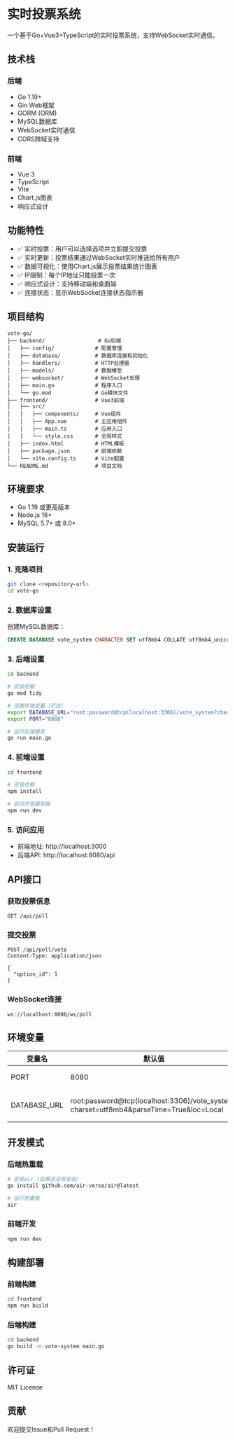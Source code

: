 # 实时投票系统

一个基于Go+Vue3+TypeScript的实时投票系统，支持WebSocket实时通信。

## 技术栈

### 后端
- Go 1.19+
- Gin Web框架
- GORM (ORM)
- MySQL数据库
- WebSocket实时通信
- CORS跨域支持

### 前端
- Vue 3
- TypeScript
- Vite
- Chart.js图表
- 响应式设计

## 功能特性

- ✅ 实时投票：用户可以选择选项并立即提交投票
- ✅ 实时更新：投票结果通过WebSocket实时推送给所有用户
- ✅ 数据可视化：使用Chart.js展示投票结果统计图表
- ✅ IP限制：每个IP地址只能投票一次
- ✅ 响应式设计：支持移动端和桌面端
- ✅ 连接状态：显示WebSocket连接状态指示器

## 项目结构

```
vote-go/
├── backend/                 # Go后端
│   ├── config/             # 配置管理
│   ├── database/           # 数据库连接和初始化
│   ├── handlers/           # HTTP处理器
│   ├── models/             # 数据模型
│   ├── websocket/          # WebSocket处理
│   ├── main.go             # 程序入口
│   └── go.mod              # Go模块文件
├── frontend/               # Vue3前端
│   ├── src/
│   │   ├── components/     # Vue组件
│   │   ├── App.vue         # 主应用组件
│   │   ├── main.ts         # 应用入口
│   │   └── style.css       # 全局样式
│   ├── index.html          # HTML模板
│   ├── package.json        # 前端依赖
│   └── vite.config.ts      # Vite配置
└── README.md               # 项目文档
```

## 环境要求

- Go 1.19 或更高版本
- Node.js 16+ 
- MySQL 5.7+ 或 8.0+

## 安装运行

### 1. 克隆项目

```bash
git clone <repository-url>
cd vote-go
```

### 2. 数据库设置

创建MySQL数据库：

```sql
CREATE DATABASE vote_system CHARACTER SET utf8mb4 COLLATE utf8mb4_unicode_ci;
```

### 3. 后端设置

```bash
cd backend

# 安装依赖
go mod tidy

# 设置环境变量（可选）
export DATABASE_URL="root:password@tcp(localhost:3306)/vote_system?charset=utf8mb4&parseTime=True&loc=Local"
export PORT="8080"

# 运行后端服务
go run main.go
```

### 4. 前端设置

```bash
cd frontend

# 安装依赖
npm install

# 启动开发服务器
npm run dev
```

### 5. 访问应用

- 前端地址: http://localhost:3000
- 后端API: http://localhost:8080/api

## API接口

### 获取投票信息
```
GET /api/poll
```

### 提交投票
```
POST /api/poll/vote
Content-Type: application/json

{
  "option_id": 1
}
```

### WebSocket连接
```
ws://localhost:8080/ws/poll
```

## 环境变量

| 变量名 | 默认值 | 说明 |
|--------|--------|------|
| PORT | 8080 | 后端服务端口 |
| DATABASE_URL | root:password@tcp(localhost:3306)/vote_system?charset=utf8mb4&parseTime=True&loc=Local | MySQL连接字符串 |

## 开发模式

### 后端热重载
```bash
# 安装air (如果还没有安装)
go install github.com/air-verse/air@latest

# 运行热重载
air
```

### 前端开发
```bash
npm run dev
```

## 构建部署

### 前端构建
```bash
cd frontend
npm run build
```

### 后端构建
```bash
cd backend
go build -o vote-system main.go
```

## 许可证

MIT License

## 贡献

欢迎提交Issue和Pull Request！ 
